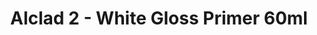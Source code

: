 ---
layout: product
title: "Alclad 2 - White Gloss Primer 60ml"
price: "TBA" 
desc: "Metalizer boja"
img_path: "/assets/img/ALC317.webp"
brand: "N/A"
available: false
special_offer: false
new: false
soon: false
cat: "040000"
subcat: "040300"
subsubcat: "0N/A"
sifra: "ALC317"
popular: false
spec: false
---